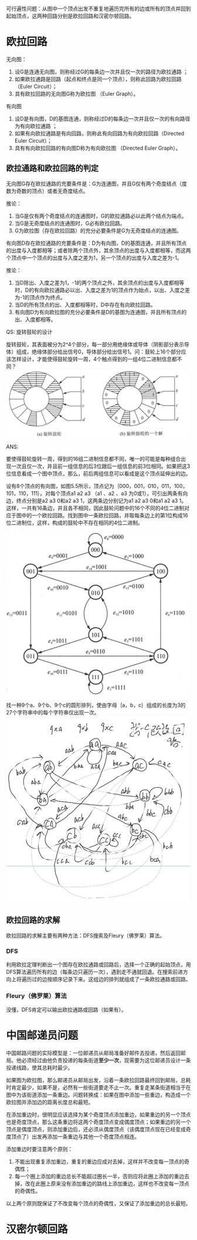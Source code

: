 可行遍性问题：从图中一个顶点出发不重复地遍历完所有的边或所有的顶点并回到起始顶点，这两种回路分别是欧拉回路和汉密尔顿回路。

# 欧拉回路
无向图：
1. 设G是连通无向图，则称经过G的每条边一次并且仅一次的路径为欧拉通路 ；
2. 如果欧拉通路是回路（起点和终点是同一个顶点），则称此回路为欧拉回路 （Euler Circuit）；
3. 具有欧拉回路的无向图G称为欧拉图 （Euler Graph）。

有向图
1. 设D是有向图，D的基图连通，则称经过D的每条边一次并且仅一次的有向路径为有向欧拉通路 ；
2. 如果有向欧拉通路是有向回路，则称此有向回路为有向欧拉回路（Directed Euler Circuit）；
3. 具有有向欧拉回路的有向图D称为有向欧拉图 （Directed Euler Graph）。

## 欧拉通路和欧拉回路的判定
无向图G存在欧拉通路的充要条件是：G为连通图，并且G仅有两个奇度结点（度数为奇数的顶点）或者无奇度结点。

推论：
1. 当G是仅有两个奇度结点的连通图时，G的欧拉通路必以此两个结点为端点。
2. 当G是无奇度结点的连通图时，G必有欧拉回路。
3. G为欧拉图（存在欧拉回路）的充分必要条件是G为无奇度结点的连通图。

有向图D存在欧拉通路的充要条件是：D为有向图，D的基图连通，并且所有顶点的出度与入度都相等；或者除两个顶点外，其余顶点的出度与入度都相等，而这两个顶点中一个顶点的出度与入度之差为1，另一个顶点的出度与入度之差为-1。

推论：
1. 当D除出、入度之差为1，-1的两个顶点之外，其余顶点的出度与入度都相等时，D的有向欧拉通路必以出、入度之差为1的顶点作为始点，以出、入度之差为-1的顶点作为终点。
2. 当D的所有顶点的出、入度都相等时，D中存在有向欧拉回路。
3. 有向图D为有向欧拉图的充分必要条件是D的基图为连通图，并且所有顶点的出、入度都相等。

QS: 旋转鼓轮的设计

旋转鼓轮，其表面被分为2^4个部分，每一部分用绝缘体或导体（阴影部分表示导体）组成，绝缘体部分给出信号0，导体部分给出信号1。问：鼓轮上16个部分应该怎样设计，才能使得鼓轮旋转一周，4个触点得到的一组4位二进制信息都不同？
![alt text](旋转鼓轮.png)

ANS: 

要使得鼓轮旋转一周，得到的16组二进制信息都不同，唯一的可能是每种组合出现一次且仅一次，并且前一组信息的后3位跟后一组信息的前3位相同。如果把这3位信息看成一个图中顶点，那么，前后两组信息可以看成是这个顶点延伸出的边。

设有8个顶点的有向图，如图5.5所示，顶点记为｛000，001，010，011，100，101，110，111｝。对每个顶点a1 a2 a3 （a1 、a2 、a3 为0或1），可引出两条有向边，终点分别是a2 a3 0和a2 a3 1，这两条边分别记为a1 a2 a3 0和a1 a2 a3 1。这样，一共有16条边，并且各不相同，因此鼓轮问题中的16个不同的4位二进制对应于图中的一个欧拉回路。找到图中一条欧拉回路，并取每条边上的第1位构成16位二进制位，这样，构成的鼓轮中不存在相同的4位二进制。

![alt text](旋转鼓轮构建图.png)

找一种9个a、9个b、9个c的圆形排列，使由字母｛a，b，c｝组成的长度为3的27个字符串中的每个字符串仅出现一次。
![alt text](欧拉回路.png)

## 欧拉回路的求解
欧拉回路的求解主要有两种方法：DFS搜索及Fleury（佛罗莱）算法。

### DFS
利用欧拉定理判断出一个图存在欧拉通路或回路后，选择一个正确的起始顶点，用DFS算法遍历所有的边（每条边只遍历一次），遇到走不通就回退。在搜索前进方向上将遍历过的边按顺序记录下来。这组边的排列就组成了一条欧拉通路或回路。

### Fleury（佛罗莱）算法
没懂，DFS肯定可以输出欧拉通路或回路（如果有）。

# 中国邮递员问题
中国邮路问题的实际模型是：一位邮递员从邮局准备好邮件去投递，然后返回邮局。他必须经过由他负责投递的每条街道**至少一次**，现需要为这位邮递员设计一条投递线路，使其总耗时最少。

如果图为欧拉图，那么邮递员从邮局出发，沿着一条欧拉回路最终回到邮局，总耗时肯定最少，如果不是，必然有一些街道要走不止一次。重复走某条街道相当于在图中为该街道添加一条重边。问题转换成：如果在图中添加一些重边，构造成一个欧拉图并添加边的距离长度总和最短。

在添加重边时，很明显应该选择为某个奇度顶点添加重边，如果重边的另一个顶点也是奇度顶点，那么这条重边将这两个奇度顶点变成偶度顶点；如果重边的另一个顶点是偶度顶点，则添加重边后，还必须从偶度顶点（该偶度顶点现在已经变成奇度顶点了）出发再添加一条重边与其他一个奇度顶点相连。

添加重边时要注意两个原则：
1. 不能出现重复添加重边，重复的重边应成对去掉，这样并不改变每一顶点的奇偶性；
2. 每一个圈上添加的重边总长不能超过圈长一半，否则应将此圈上添加的重边去掉，改在此圈上原来没有添加重边的路线上添加重边，这样也不改变每一顶点的奇偶性。

以上两个原则既保证了不改变每个顶点的奇偶性，又保证了添加重边的总长最短。

# 汉密尔顿回路

